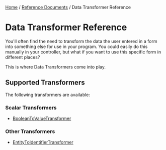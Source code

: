 [Home](../index.md) /
[Reference Documents](../index.md) /
Data Transformer Reference

# Data Transformer Reference

You'll often find the need to transform the data the user entered in a form into something else for use in your program. You
could easily do this manually in your controller, but what if you want to use this specific form in different places?

This is where Data Transformers come into play.

## Supported Transformers

The following transformers are available:

### Scalar Transformers

* [BooleanToValueTransformer](boolean-to-value-transformer.md)

### Other Transformers

* [EntityToIdentifierTransformer](entity-to-identifier-transformer.md)
